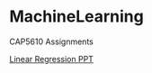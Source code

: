 # MachineLearning
CAP5610 Assignments

[Linear Regression PPT](https://docs.google.com/presentation/d/1Csrsq15QgZ9cLQi0IyZnAw2fimP-TEcky3pqBD3oDk0/edit?usp=sharing)